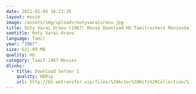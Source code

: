 ```yaml
---
date: 2021-01-08 16:22:35
layout: movie
image: /assets/img/uploads/ootyvaraiuravu.jpg
title: Ooty Varai Uravu (1967) Movie Download HD Tamilrockers Moviesda
seotitle: Ooty Varai Uravu
language: Tamil
year: "1967"
size: 621.09 MB
quality: HD
category: Tamil 1967 Movies
dlinks:
  - title: Download Server 1
    quality: HDRip
    url: http://b5.wetransfer.vip/files/%20Actor%20Hits%20Collection/Sivaji%20Movies%20Collections/Ooty%20Varai%20Uravu%20(1967)/Ooty%20Varai%20Uravu%20%20Single%20Part%20HD.mp4
---
```

